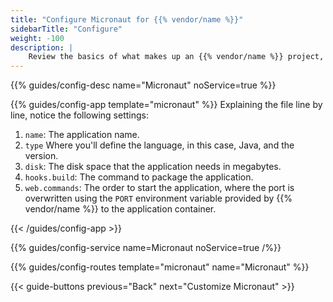 ```yaml
---
title: "Configure Micronaut for {{% vendor/name %}}"
sidebarTitle: "Configure"
weight: -100
description: |
    Review the basics of what makes up an {{% vendor/name %}} project, including its three principle configuration files and how to define them for Micronaut.
---
```


{{% guides/config-desc name="Micronaut" noService=true %}}

{{% guides/config-app template="micronaut" %}}
Explaining the file line by line, notice the following settings:

1. `name`: The application name.
2. `type` Where you'll define the language, in this case, Java, and the version.
3. `disk`: The disk space that the application needs in megabytes.
4. `hooks.build`: The command to package the application.
5. `web.commands`: The order to start the application,
   where the port is overwritten using the `PORT` environment variable provided by {{% vendor/name %}} to the application container.

{{< /guides/config-app >}}

{{% guides/config-service name=Micronaut noService=true /%}}

{{% guides/config-routes template="micronaut" name="Micronaut" %}}

{{< guide-buttons previous="Back" next="Customize Micronaut" >}}
